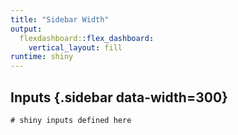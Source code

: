 ```yaml
---
title: "Sidebar Width"
output: 
  flexdashboard::flex_dashboard: 
    vertical_layout: fill
runtime: shiny
---
```


Inputs {.sidebar data-width=300}
-------------------------------------------------------------------------------

```{r}
# shiny inputs defined here
```
